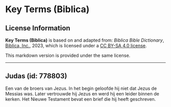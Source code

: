 # Key Terms (Biblica)

## License Information

**Key Terms (Biblica)** is based on and adapted from: _Biblica Bible Dictionary_, [Biblica, Inc.](https://www.biblica.com/), 2023, which is licensed under a [CC BY-SA 4.0 license](https://creativecommons.org/licenses/by-sa/4.0/legalcode.en).

This markdown version is provided under the same license.



--------------------------------

## Judas (id: 778803)

Een van de broers van Jezus. In het begin geloofde hij niet dat Jezus de Messias was. Later vertrouwde hij Jezus en werd hij een leider binnen de kerken. Het Nieuwe Testament bevat een brief die hij heeft geschreven.


